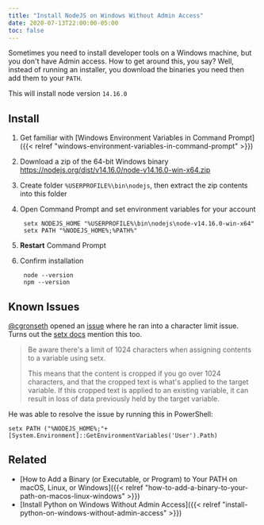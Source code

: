 ```yaml
---
title: "Install NodeJS on Windows Without Admin Access"
date: 2020-07-13T22:00:00-05:00
toc: false
---
```


Sometimes you need to install developer tools on a Windows machine, but you don't have Admin access. How to get around this, you say? Well, instead of running an installer, you download the binaries you need then add them to your `PATH`.

<!--more-->

This will install node version `14.16.0`

## Install

1. Get familiar with [Windows Environment Variables in Command Prompt]({{< relref "windows-environment-variables-in-command-prompt" >}})
1. Download a zip of the 64-bit Windows binary <https://nodejs.org/dist/v14.16.0/node-v14.16.0-win-x64.zip>
1. Create folder `%USERPROFILE%\bin\nodejs`, then extract the zip contents into this folder
1. Open Command Prompt and set environment variables for your account

        setx NODEJS_HOME "%USERPROFILE%\bin\nodejs\node-v14.16.0-win-x64"
        setx PATH "%NODEJS_HOME%;%PATH%"

1. **Restart** Command Prompt
1. Confirm installation

        node --version
        npm --version

## Known Issues

[@cgronseth](https://github.com/cgronseth) opened an [issue](https://github.com/zwbetz-gh/zwbetz/issues/12) where he ran into a character limit issue. Turns out the [setx docs](https://docs.microsoft.com/en-us/windows-server/administration/windows-commands/setx#remarks) mention this too. 

> Be aware there's a limit of 1024 characters when assigning contents to a variable using setx.
>
> This means that the content is cropped if you go over 1024 characters, and that the cropped text is what's applied to the target variable. If this cropped text is applied to an existing variable, it can result in loss of data previously held by the target variable.

He was able to resolve the issue by running this in PowerShell:

```
setx PATH ("%NODEJS_HOME%;"+[System.Environment]::GetEnvironmentVariables('User').Path)
```

## Related

- [How to Add a Binary (or Executable, or Program) to Your PATH on macOS, Linux, or Windows]({{< relref "how-to-add-a-binary-to-your-path-on-macos-linux-windows" >}})
- [Install Python on Windows Without Admin Access]({{< relref "install-python-on-windows-without-admin-access" >}})
